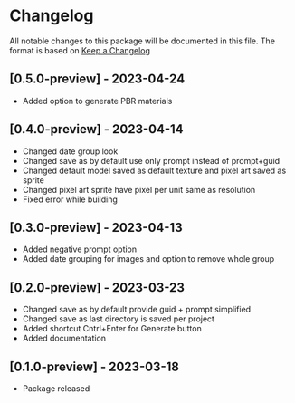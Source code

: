 # Changelog
All notable changes to this package will be documented in this file. The format is based on [Keep a Changelog](http://keepachangelog.com/en/1.0.0/)

## [0.5.0-preview] - 2023-04-24
- Added option to generate PBR materials

## [0.4.0-preview] - 2023-04-14
- Changed date group look
- Changed save as by default use only prompt instead of prompt+guid
- Changed default model saved as default texture and pixel art saved as sprite
- Changed pixel art sprite have pixel per unit same as resolution
- Fixed error while building

## [0.3.0-preview] - 2023-04-13
- Added negative prompt option
- Added date grouping for images and option to remove whole group

## [0.2.0-preview] - 2023-03-23
- Changed save as by default provide guid + prompt simplified
- Changed save as last directory is saved per project
- Added shortcut Cntrl+Enter for Generate button
- Added documentation

## [0.1.0-preview] - 2023-03-18
- Package released